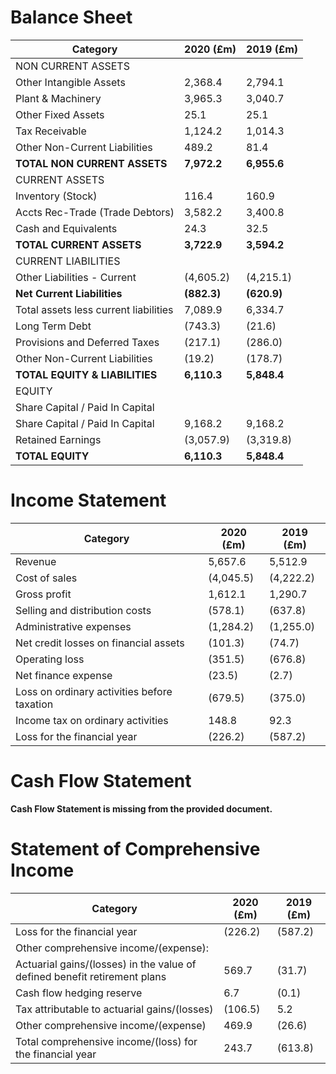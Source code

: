 # Balance Sheet
| Category                     | 2020 (£m) | 2019 (£m) |
|------------------------------|-----------|-----------|
| NON CURRENT ASSETS           |           |           |
| Other Intangible Assets            | 2,368.4   | 2,794.1   |
| Plant & Machinery | 3,965.3   | 3,040.7   |
| Other Fixed Assets                  | 25.1     | 25.1     |
| Tax Receivable           | 1,124.2   | 1,014.3   |
| Other Non-Current Liabilities | 489.2   | 81.4     |
| **TOTAL NON CURRENT ASSETS** | **7,972.2** | **6,955.6** |
| CURRENT ASSETS               |           |           |
| Inventory (Stock)                  | 116.4     | 160.9     |
| Accts Rec-Trade (Trade Debtors)  | 3,582.2   | 3,400.8   |
| Cash and Equivalents    | 24.3     | 32.5     |
| **TOTAL CURRENT ASSETS**    | **3,722.9** | **3,594.2** |
| CURRENT LIABILITIES           |           |           |
| Other Liabilities - Current | (4,605.2) | (4,215.1) |
| **Net Current Liabilities**    | **(882.3)** | **(620.9)** |
| Total assets less current liabilities | 7,089.9   | 6,334.7   |
| Long Term Debt | (743.3) | (21.6)   |
| Provisions and Deferred Taxes   | (217.1)   | (286.0)   |
| Other Non-Current Liabilities | (19.2)   | (178.7)   |
| **TOTAL EQUITY & LIABILITIES**                | **6,110.3** | **5,848.4** |
| EQUITY                      |           |           |
| Share Capital / Paid In Capital       |           |           |
| Share Capital / Paid In Capital        | 9,168.2   | 9,168.2   |
| Retained Earnings            | (3,057.9) | (3,319.8) |
| **TOTAL EQUITY**  | **6,110.3** | **5,848.4** |


# Income Statement
| Category                      | 2020 (£m) | 2019 (£m) |
|------------------------------|-----------|-----------|
| Revenue                      | 5,657.6   | 5,512.9   |
| Cost of sales                 | (4,045.5) | (4,222.2) |
| Gross profit                 | 1,612.1   | 1,290.7   |
| Selling and distribution costs | (578.1)   | (637.8)   |
| Administrative expenses       | (1,284.2) | (1,255.0) |
| Net credit losses on financial assets | (101.3) | (74.7) |
| Operating loss               | (351.5)   | (676.8)   |
| Net finance expense           | (23.5)   | (2.7)     |
| Loss on ordinary activities before taxation | (679.5) | (375.0) |
| Income tax on ordinary activities | 148.8   | 92.3    |
| Loss for the financial year    | (226.2)   | (587.2)   |


# Cash Flow Statement
**Cash Flow Statement is missing from the provided document.**

# Statement of Comprehensive Income
| Category                                | 2020 (£m) | 2019 (£m) |
|-----------------------------------------|-----------|-----------|
| Loss for the financial year               | (226.2)   | (587.2)   |
| Other comprehensive income/(expense): |           |           |
| Actuarial gains/(losses) in the value of defined benefit retirement plans | 569.7     | (31.7)    |
| Cash flow hedging reserve                | 6.7       | (0.1)     |
| Tax attributable to actuarial gains/(losses) | (106.5)  | 5.2       |
| Other comprehensive income/(expense)     | 469.9     | (26.6)    |
| Total comprehensive income/(loss) for the financial year | 243.7     | (613.8)   |
